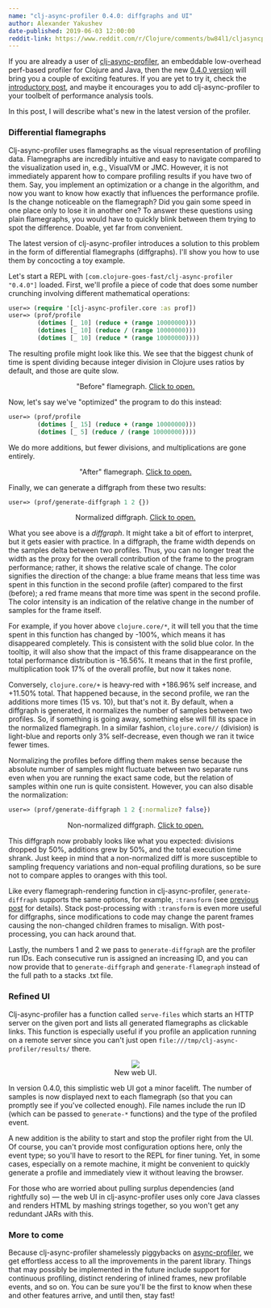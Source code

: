```yaml
---
name: "clj-async-profiler 0.4.0: diffgraphs and UI"
author: Alexander Yakushev
date-published: 2019-06-03 12:00:00
reddit-link: https://www.reddit.com/r/Clojure/comments/bw84l1/cljasyncprofiler_040_differential_flamegraphs_and/?
---
```


If you are already a user of
[clj-async-profiler](https://github.com/clojure-goes-fast/clj-async-profiler),
an embeddable low-overhead perf-based profiler for Clojure and Java, then the
new [0.4.0
version]((https://github.com/clojure-goes-fast/clj-async-profiler/blob/master/CHANGELOG.md))
will bring you a couple of exciting features. If you are yet to try it, check
the [introductory
post](http://clojure-goes-fast.com/blog/profiling-tool-async-profiler/), and
maybe it encourages you to add clj-async-profiler to your toolbelt of
performance analysis tools.

In this post, I will describe what's new in the latest version of the profiler.

### Differential flamegraphs

Clj-async-profiler uses flamegraphs as the visual representation of profiling
data. Flamegraphs are incredibly intuitive and easy to navigate compared to the
visualization used in, e.g., VisualVM or JMC. However, it is not immediately
apparent how to compare profiling results if you have two of them. Say, you
implement an optimization or a change in the algorithm, and now you want to know
how exactly that influences the performance profile. Is the change noticeable on
the flamegraph? Did you gain some speed in one place only to lose it in another
one? To answer these questions using plain flamegraphs, you would have to
quickly blink between them trying to spot the difference. Doable, yet far from
convenient.

The latest version of clj-async-profiler introduces a solution to this problem
in the form of differential flamegraphs (diffgraphs). I'll show you how to use
them by concocting a toy example.

Let's start a REPL with `[com.clojure-goes-fast/clj-async-profiler "0.4.0"]`
loaded. First, we'll profile a piece of code that does some number crunching
involving different mathematical operations:

```clj
user=> (require '[clj-async-profiler.core :as prof])
user=> (prof/profile
        (dotimes [_ 10] (reduce + (range 10000000)))
        (dotimes [_ 10] (reduce / (range 10000000)))
        (dotimes [_ 10] (reduce * (range 10000000))))
```

The resulting profile might look like this. We see that the biggest chunk of
time is spent dividing because integer division in Clojure uses ratios by
default, and those are quite slow.

<center>
<figure class="figure">
<object type="image/svg+xml" data="/img/posts/cljap040-fg1.svg" width="100%"></object>
<figcaption class="figure-caption text-center">"Before" flamegraph.
<a href="/img/posts/cljap040-fg1.svg" target="_blank">Click to open.</a>
</figcaption>
</figure>
</center>

Now, let's say we've "optimized" the program to do this instead:

```clj
user=> (prof/profile
        (dotimes [_ 15] (reduce + (range 10000000)))
        (dotimes [_ 5] (reduce / (range 10000000))))
```

We do more additions, but fewer divisions, and multiplications are gone
entirely.

<center>
<figure class="figure">
<object type="image/svg+xml" data="/img/posts/cljap040-fg2.svg" width="100%"></object>
<figcaption class="figure-caption text-center">"After" flamegraph.
<a href="/img/posts/cljap040-fg2.svg" target="_blank">Click to open.</a>
</figcaption>
</figure>
</center>

Finally, we can generate a diffgraph from these two results:

```clj
user=> (prof/generate-diffgraph 1 2 {})
```

<center>
<figure class="figure">
<object type="image/svg+xml" data="/img/posts/cljap040-diff-normalized.svg" width="100%"></object>
<figcaption class="figure-caption text-center">Normalized diffgraph.
<a href="/img/posts/cljap040-diff-normalized.svg" target="_blank">Click to open.</a>
</figcaption>
</figure>
</center>


What you see above is a _diffgraph_. It might take a bit of effort to interpret,
but it gets easier with practice. In a diffgraph, the frame width depends on the
samples delta between two profiles. Thus, you can no longer treat the width as
the proxy for the overall contribution of the frame to the program performance;
rather, it shows the relative scale of change. The color signifies the direction
of the change: a blue frame means that less time was spent in this function in
the second profile (after) compared to the first (before); a red frame means
that more time was spent in the second profile. The color intensity is an
indication of the relative change in the number of samples for the frame itself.

For example, if you hover above `clojure.core/*`, it will tell you that the time
spent in this function has changed by -100%, which means it has disappeared
completely. This is consistent with the solid blue color. In the tooltip, it
will also show that the impact of this frame disappearance on the total
performance distribution is -16.56%. It means that in the first profile,
multiplication took 17% of the overall profile, but now it takes none.

Conversely, `clojure.core/+` is heavy-red with +186.96% self increase, and
+11.50% total. That happened because, in the second profile, we ran the
additions more times (15 vs. 10), but that's not it. By default, when a
diffgraph is generated, it normalizes the number of samples between two
profiles. So, if something is going away, something else will fill its space in
the normalized flamegraph. In a similar fashion, `clojure.core//` (division) is
light-blue and reports only 3% self-decrease, even though we ran it twice fewer
times.

Normalizing the profiles before diffing them makes sense because the absolute
number of samples might fluctuate between two separate runs even when you are
running the exact same code, but the relation of samples within one run is quite
consistent. However, you can also disable the normalization:

```clj
user=> (prof/generate-diffgraph 1 2 {:normalize? false})
```

<center>
<figure class="figure">
<object type="image/svg+xml" data="/img/posts/cljap040-diff-raw.svg" width="100%"></object>
<figcaption class="figure-caption text-center">Non-normalized diffgraph.
<a href="/img/posts/cljap040-diff-raw.svg" target="_blank">Click to open.</a>
</figcaption>
</figure>
</center>

This diffgraph now probably looks like what you expected: divisions dropped by
50%, additions grew by 50%, and the total execution time shrank. Just keep in
mind that a non-normalized diff is more susceptible to sampling frequency
variations and non-equal profiling durations, so be sure not to compare apples
to oranges with this tool.

Like every flamegraph-rendering function in clj-async-profiler,
`generate-diffraph` supports the same options, for example, `:transform` (see [previous
post](http://clojure-goes-fast.com/blog/clj-async-profiler-tips/#stack-transforming)
for details).
Stack post-processing with `:transform` is even more useful for diffgraphs,
since modifications to code may change the parent frames causing the non-changed
children frames to misalign. With post-processing, you can hack around that.

Lastly, the numbers 1 and 2 we pass to `generate-diffgraph` are the profiler run
IDs. Each consecutive run is assigned an increasing ID, and you can now provide
that to `generate-diffgraph` and `generate-flamegraph` instead of the full path
to a stacks .txt file.

### Refined UI

Clj-async-profiler has a function called `serve-files` which starts an HTTP
server on the given port and lists all generated flamegraphs as clickable links.
This function is especially useful if you profile an application running on a
remote server since you can't just open
`file:///tmp/clj-async-profiler/results/` there.

<center>
<figure class="figure">
<img class="img-responsive" src="/img/posts/cljap040-ui.png" style="max-height: 300px;">
<figcaption class="figure-caption text-center">
    New web UI.
</figcaption>
</figure>
</center>

In version 0.4.0, this simplistic web UI got a minor facelift. The number of
samples is now displayed next to each flamegraph (so that you can promptly see
if you've collected enough). File names include the run ID (which can be passed
to `generate-*` functions) and the type of the profiled event.

A new addition is the ability to start and stop the profiler right from the UI.
Of course, you can't provide most configuration options here, only the event
type; so you'll have to resort to the REPL for finer tuning. Yet, in some cases,
especially on a remote machine, it might be convenient to quickly generate a
profile and immediately view it without leaving the browser.

For those who are worried about pulling surplus dependencies (and rightfully so)
— the web UI in clj-async-profiler uses only core Java classes and renders HTML
by mashing strings together, so you won't get any redundant JARs with this.

### More to come

Because clj-async-profiler shamelessly piggybacks on
[async-profiler](https://github.com/jvm-profiling-tools/async-profiler), we get
effortless access to all the improvements in the parent library. Things that may
possibly be implemented in the future include support for continuous profiling,
distinct rendering of inlined frames, new profilable events, and so on. You can
be sure you'll be the first to know when these and other features arrive, and
until then, stay fast!
